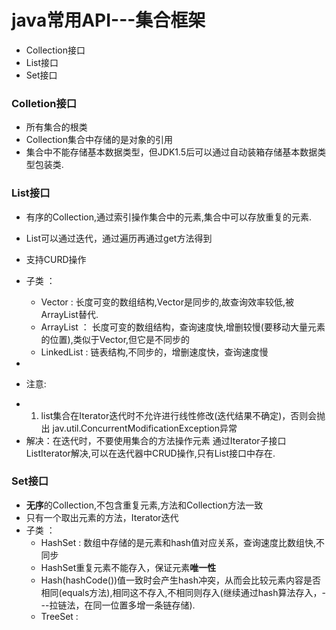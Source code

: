# java常用API---集合框架

* Collection接口
* List接口
* Set接口





### Colletion接口
* 所有集合的根类
* Collection集合中存储的是对象的引用
* 集合中不能存储基本数据类型，但JDK1.5后可以通过自动装箱存储基本数据类型包装类.

### List接口
* 有序的Collection,通过索引操作集合中的元素,集合中可以存放重复的元素.
* List可以通过迭代，通过遍历再通过get方法得到
* 支持CURD操作
* 子类 ：
  + Vector :   长度可变的数组结构,Vector是同步的,故查询效率较低,被ArrayList替代.
  + ArrayList ： 长度可变的数组结构，查询速度快,增删较慢(要移动大量元素的位置),类似于Vector,但它是不同步的
  + LinkedList : 链表结构,不同步的，增删速度快，查询速度慢
* 

* 注意:
 + 1. list集合在Iterator迭代时不允许进行线性修改(迭代结果不确定)，否则会抛出 jav.util.ConcurrentModificationException异常  
 + 解决：在迭代时，不要使用集合的方法操作元素 通过Iterator子接口ListIterator解决,可以在迭代器中CRUD操作,只有List接口中存在.


### Set接口
* **无序**的Collection,不包含重复元素,方法和Collection方法一致
* 只有一个取出元素的方法，Iterator迭代
* 子类 ：
  + HashSet : 数组中存储的是元素和hash值对应关系，查询速度比数组快,不同步
  + HashSet重复元素不能存入，保证元素**唯一性**
  + Hash(hashCode())值一致时会产生hash冲突，从而会比较元素内容是否相同(equals方法),相同这不存入,不相同则存入(继续通过hash算法存入，---拉链法，在同一位置多增一条链存储).
  + TreeSet : 